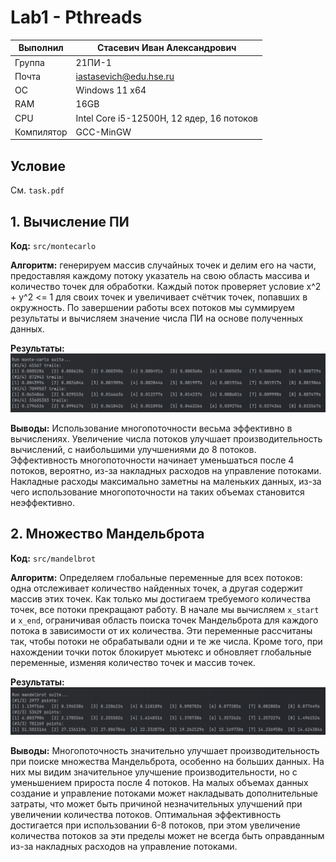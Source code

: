 # Lab1 - Pthreads

| Выполнил   | Стасевич Иван Александрович               |
|------------|-------------------------------------------|
| Группа     | 21ПИ-1                                    |
| Почта      | iastasevich@edu.hse.ru                    |
| ОС         | Windows 11 x64                            |
| RAM        | 16GB                                      |
| CPU        | Intel Core i5-12500H, 12 ядер, 16 потоков |
| Компилятор | GCC-MinGW                                 |

## Условие

См. `task.pdf`

## 1. Вычисление ПИ

**Код:** `src/montecarlo`

**Алгоритм:** генерируем массив случайных точек и делим его на части, предоставляя каждому потоку указатель на свою
область
массива
и количество точек для обработки. Каждый поток проверяет условие
x^2 + y^2 <= 1 для своих точек и увеличивает счётчик точек, попавших в окружность. По завершении работы всех потоков мы
суммируем результаты и вычисляем значение числа ПИ на основе полученных данных.

**Результаты:**
![montecarlo_results.png](assets%2Fmontecarlo_results.png)

**Выводы:** Использование многопоточности весьма эффективно в вычислениях. Увеличение числа потоков улучшает
производительность вычислений, с наибольшими улучшениями до 8
потоков. Эффективность многопоточности начинает уменьшаться после 4 потоков, вероятно, из-за накладных расходов на
управление потоками. Накладные расходы максимально заметны на маленьких данных, из-за чего использование многопоточности
на таких объемах становится неэффективно.

## 2. Множество Мандельброта

**Код:** `src/mandelbrot`

**Алгоритм:**
Определяем глобальные переменные для всех потоков: одна отслеживает количество найденных точек, а другая содержит
массив этих точек. Как только мы достигаем требуемого количества точек, все потоки прекращают работу. В начале мы
вычисляем `x_start` и `x_end`, ограничивая область поиска точек Мандельброта для каждого потока в зависимости от их
количества. Эти переменные рассчитаны так, чтобы потоки не обрабатывали одни и те же числа. Кроме того, при нахождении
точки поток блокирует мьютекс и обновляет глобальные переменные, изменяя количество точек и массив точек.

**Результаты:**
![mandelbrot_results.png](assets%2Fmandelbrot_results.png)

**Выводы:** Многопоточность значительно улучшает производительность при поиске множества Мандельброта, особенно на
больших данных. На них мы видим значительное улучшение производительности, но с уменьшением прироста после
4 потоков. На малых объемах данных создание и управление потоками может накладывать дополнительные затраты, что может
быть причиной незначительных улучшений при увеличении количества потоков.
Оптимальная эффективность достигается при использовании 6-8 потоков, при этом увеличение количества
потоков за эти пределы может не всегда быть оправданным из-за накладных расходов на управление потоками. 